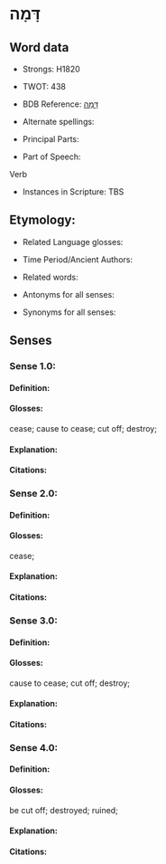 # דָּמָה

<!-- Status: S2="NeedsEdits" -->
<!-- Lexica used for edits:   -->

## Word data

* Strongs: H1820

* TWOT: 438

* BDB Reference: [דָּמָה](rc://en/bdb/dict/d.bt.aa)

* Alternate spellings:

* Principal Parts:

* Part of Speech:

Verb

* Instances in Scripture: TBS

## Etymology:

* Related Language glosses:

* Time Period/Ancient Authors:

* Related words:

* Antonyms for all senses:

* Synonyms for all senses:

## Senses

### Sense 1.0:

#### Definition:

#### Glosses:

cease; cause to cease; cut off; destroy; 

#### Explanation:

#### Citations:



### Sense 2.0:

#### Definition:

#### Glosses:

cease; 

#### Explanation:

#### Citations:



### Sense 3.0:

#### Definition:

#### Glosses:

cause to cease; cut off; destroy; 

#### Explanation:

#### Citations:



### Sense 4.0:

#### Definition:

#### Glosses:

be cut off; destroyed; ruined; 

#### Explanation:

#### Citations:




